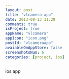 ```yaml
---
layout: post
title: "vlcamera app"
date: 2013-08-13 11:29
comments: true
isProject: true
appName: "vlcamera"
appIcon: "icon.png"
postId: "vlcameraapp"
avaiableOnAppStore: false
screenshotsNum: 6
categories: [project, ios]
---
```


ios app
